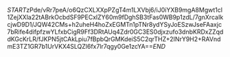 $START$zPde/vRr7peA/o6QzCXLXXpPZgT4m1LXVbj6/iJ0iYXB9mgA8Mgwt1cl1ZejXXla22tABrkOcbdSF9PECxlZY60m9fDghSB3tFas0WB9p1zdL/7gnXrcaIkcjwD9D1/JQW42CMs+h2uheH4hoZxEGMTn1pTNr8ydYSyJoESzwJseFAaxjc7bRife4difpfzwYLfxbCigR9Ff3DRtAUq4Zdr0GC3ES0djxzufo3dnbKRDxZZqddKGcKrLR/fJKPN5jtCAkLpiu7fBpbQrGMKdeiS5C2qrTHZ+2INrY9H2+RAVndmE3TZ1GR7b1UrVKX4SLQZl6fx7lr7qgy0Ge1zcYA==$END$
